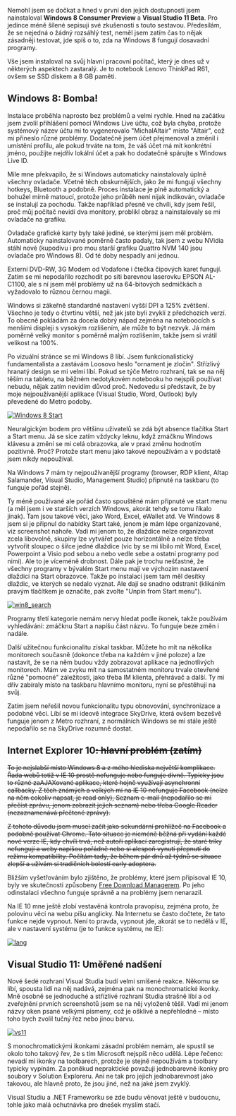 <!-- dcterms:identifier = aspnetcz#371 -->
<!-- dcterms:title = Windows 8, Visual Studio 11 – první dojmy -->
<!-- dcterms:abstract = Nemohl jsem se dočkat a hned v první den jejich dostupnosti jsem nainstaloval Windows 8 Consumer Preview a Visual Studio 11 Beta. Pro jedince méně šílené sepisuji své zkušenosti s touto sestavou. -->
<!-- np9:categoryId = 7 -->
<!-- x4w:category = Software -->
<!-- np9:authorId = 1 -->
<!-- np9:authorEmail = michal.valasek@altairis.cz -->
<!-- dcterms:creator = Michal Altair Valášek -->
<!-- dcterms:created = 2012-03-02T04:25:21.623+01:00 -->
<!-- dcterms:dateAccepted = 2012-03-03T10:52:46.623+01:00 -->
<!-- x4w:pictureWidth = 150 -->
<!-- x4w:pictureHeight = 150 -->
<!-- x4w:pictureUrl = /perex-pictures/20120303-windows-8-visual-studio-11-prvni-dojmy.png -->

Nemohl jsem se dočkat a hned v první den jejich dostupnosti jsem nainstaloval **Windows 8 Consumer Preview** a **Visual Studio 11 Beta**. Pro jedince méně šílené sepisuji své zkušenosti s touto sestavou. Předesílám, že se nejedná o žádný rozsáhlý test, neměl jsem zatím čas to nějak zásadněji testovat, jde spíš o to, zda na Windows 8 fungují dosavadní programy.

Vše jsem instaloval na svůj hlavní pracovní počítač, který je dnes už v některých aspektech zastaralý. Je to notebook Lenovo ThinkPad R61, ovšem se SSD diskem a 8 GB paměti.

## Windows 8: Bomba!

Instalace proběhla naprosto bez problémů a velmi rychle. Hned na začátku jsem zvolil přihlášení pomocí Windows Live účtu, což byla chyba, protože systémový název účtu mi to vygenerovalo "MichalAltair" místo "Altair", což mi přineslo různé problémy. Dodatečně jsem účet přejmenoval a změnil i umístění profilu, ale pokud trváte na tom, že váš účet má mít konkrétní jméno, použijte nejdřív lokální účet a pak ho dodatečně spárujte s Windows Live ID.

Mile mne překvapilo, že si Windows automaticky nainstalovaly úplně všechny ovladače. Včetně těch obskurnějších, jako že mi fungují všechny hotkeys, Bluetooth a podobně. Proces instalace je plně automatický a bohužel mírně matoucí, protože jeho průběh není nijak indikován, ovladače se instalují za pochodu. Takže například přesně ve chvíli, kdy jsem řešil, proč můj počítač nevidí dva monitory, problikl obraz a nainstalovaly se mi ovladače na grafiku.

Ovladače grafické karty byly také jediné, se kterými jsem měl problém. Automaticky nainstalované poměrně často padaly, tak jsem z webu NVidia stáhl nové (kupodivu i pro mou starší grafiku Quattro NVM 140 jsou ovladače pro Windows 8). Od té doby nespadly ani jednou.

Externí DVD-RW, 3G Modem od Vodafone i čtečka čipových karet fungují. Zatím se mi nepodařilo rozchodit po síti barevnou laserovku EPSON AL-C1100, ale s ní jsem měl problémy už na 64-bitových sedmičkách a vyžadovalo to různou černou magii.

Windows si zákeřně standardně nastavení vyšší DPI a 125% zvětšení. Všechno je tedy o čtvrtinu větší, než jak jste byli zvyklí z předchozích verzí. To obecně pokládám za docela dobrý nápad zejména na noteboocích s menšími displeji s vysokým rozlišením, ale může to být nezvyk. Já mám poměrně velký monitor s poměrně malým rozlišením, takže jsem si vrátil velikost na 100%.

Po vizuální stránce se mi Windows 8 líbí. Jsem funkcionalistický fundamentalista a zastávám Loosovo heslo "ornament je zločin". Střízlivý hranatý design se mi velmi líbí. Pokud se týče Metro rozhraní, tak se na něj těším na tabletu, na běžném nedotykovém notebooku ho nejspíš používat nebudu, nějak zatím nevidím důvod proč. Nedovedu si představit, že by moje nejpoužívanější aplikace (Visual Studio, Word, Outlook) byly převedené do Metro podoby.

[![Windows 8 Start](https://www.cdn.altairis.cz/Blog/2012/20120302-win8_thumb.png "Windows 8 Start")](https://www.cdn.altairis.cz/Blog/2012/20120302-win8_2.png)

Neuralgickým bodem pro většinu uživatelů se zdá být absence tlačítka Start a Start menu. Já se sice zatím vždycky leknu, když zmáčknu Windows klávesu a změní se mi celá obrazovka, ale v praxi změnu hodnotím pozitivně. Proč? Protože start menu jako takové nepoužívám a v podstatě jsem nikdy nepoužíval. 

Na Windows 7 mám ty nejpoužívanější programy (browser, RDP klient, Altap Salamander, Visual Studio, Management Studio) připnuté na taskbaru (to funguje pořád stejně).

Ty méně používané ale pořád často spouštěné mám připnuté ve start menu (a měl jsem i ve starších verzích Windows, akorát tehdy se tomu říkalo jinak). Tam jsou takové věci, jako Word, Excel, eWallet atd. Ve Windows 8 jsem si je připnul do nabídky Start také, jenom je mám lépe organizované, viz screenshot nahoře. Vadí mi jenom to, že dlaždice nelze organizovat zcela libovolně, skupiny lze vytvářet pouze horizontálně a nelze třeba vytvořit sloupec o šířce jedné dlaždice (víc by se mi líbilo mít Word, Excel, Powerpoint a Visio pod sebou a nebo vedle sebe a ostatní programy pod nimi). Ale to je víceméně drobnost. Dále pak je trochu nešťastné, že všechny programy v bývalém Start menu mají ve výchozím nastavení dlaždici na Start obrazovce. Takže po instalaci jsem tam měl desítky dlaždic, ve kterých se nedalo vyznat. Ale dají se snadno odstranit (klikáním pravým tlačítkem je označíte, pak zvolte "Unpin from Start menu").

[![win8_search](https://www.cdn.altairis.cz/Blog/2012/20120302-win8_search_thumb.png "win8_search")](https://www.cdn.altairis.cz/Blog/2012/20120302-win8_search_2.png)

Programy třetí kategorie nemám nervy hledat podle ikonek, takže používám vyhledávání: zmáčknu Start a napíšu část názvu. To funguje beze změn i nadále.

Další užitečnou funkcionalitu získal taskbar. Můžete ho mít na několika monitorech současně (dokonce třeba na každém v jiné poloze) a lze nastavit, že se na něm budou vždy zobrazovat aplikace na jednotlivých monitorech. Mám ve zvyku mít na samostatném monitoru trvale otevřené různé "pomocné" záležitosti, jako třeba IM klienta, přehrávač a další. Ty mi dřív zabíraly místo na taskbaru hlavnímo monitoru, nyní se přestěhují na svůj.

Zatím jsem neřešil novou funkcionalitu typu obnovování, synchronizace a podobné věci. Líbí se mi ideově integrace SkyDrive, která ovšem bezešvě funguje jenom z Metro rozhraní, z normálních Windows se mi stále ještě nepodařilo se na SkyDrive rozumně dostat.

## Internet Explorer 10<strike>: hlavní problém (zatím)</strike>

<strike>To je nejslabší místo Windows 8 a z mého hlediska největší komplikace. Řada webů totiž v IE 10 prostě nefunguje nebo funguje divně. Typicky jsou to různé zaAJAXované aplikace, které hojně využívají asynchronní callbacky. Z těch známých a velkých mi na IE 10 nefunguje Facebook (nelze na něm cokoliv napsat, je read only), Seznam e-mail (nepodařilo se mi přečíst zprávu, jenom zobrazit jejich seznam) nebo třeba Google Reader (nezaznamenává přečtené zprávy).</strike>

<strike>Z tohoto důvodu jsem musel začít jako sekundární prohlížeč na Facebook a podobně používat Chrome. Tato situace je nicméně běžná při vydání každé nové verze IE, kdy chvíli trvá, než autoři aplikací zaregistrují, že staré triky nefungují a weby napíšou pořádně nebo si alespoň vynutí přepnutí do režimu kompatibility. Počítám tady, že během pár dnů až týdnů se situace zlepší a užívám si tradičních bolestí early adoptera.</strike>

Bližším vyšetřováním bylo zjištěno, že problémy, které jsem připisoval IE 10, byly ve skutečnosti způsobeny [Free Download Managerem](http://www.freedownloadmanager.org/). Po jeho odinstalaci všechno funguje správně a na problémy jsem nenarazil.

Na IE 10 mne ještě zlobí vestavěná kontrola pravopisu, zejména proto, že polovinu věcí na webu píšu anglicky. Na Internetu se často dočtete, že tato funkce nejde vypnout. Není to pravda, vypnout jde, akorát se to nedělá v IE, ale v nastavení systému (je to funkce systému, ne IE):

[![lang](https://www.cdn.altairis.cz/Blog/2012/20120303-lang_thumb.png "lang")](https://www.cdn.altairis.cz/Blog/2012/20120303-lang_2.png)

## Visual Studio 11: Uměřené nadšení

Nové šedé rozhraní Visual Studia budí velmi smíšené reakce. Někomu se líbí, spousta lidí na něj nadává, zejména pak na monochromatické ikonky. Mně osobně se jednoduché a střízlivé rozhraní Studia strašně líbí a od zveřejnění prvních screenshotů jsem se na něj vyloženě těšil. Vadí mi jenom názvy oken psané velkými písmeny, což je ošklivé a nepřehledné – místo toho bych zvolil tučný řez nebo jinou barvu.

[![vs11](https://www.cdn.altairis.cz/Blog/2012/20120302-vs11_thumb.png "vs11")](https://www.cdn.altairis.cz/Blog/2012/20120302-vs11_2.png)

S monochromatickými ikonkami zásadní problém nemám, ale spustil se okolo toho takový řev, že s tím Microsoft nejspíš něco udělá. Lépe řečeno: nevadí mi ikonky na toolbarech, protože je stejně nepoužívám a toolbary typicky vypínám. Za poněkud nepraktické považuji jednobarevné ikonky pro soubory v Solution Exploreru. Ani ne tak pro jejich jednobarevnost jako takovou, ale hlavně proto, že jsou jiné, než na jaké jsem zvyklý.

Visual Studiu a .NET Frameworku se zde budu věnovat ještě v budoucnu, tohle jako malá ochutnávka pro dnešek myslím stačí.
